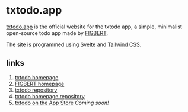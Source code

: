 # txtodo.app

[txtodo.app](https://txtodo.app/) is the official website for the txtodo app, a simple, minimalist open-source todo app made by [FIGBERT](https://figbert.com/).

The site is programmed using [Svelte](https://svelte.dev/) and [Tailwind CSS](https://tailwindcss.com/).

## links
1. [txtodo homepage](https://txtodo.app/)
2. [FIGBERT homepage](https://figbert.com/)
3. [txtodo repository](https://github.com/therealFIGBERT/txtodo)
4. [txtodo homepage repository](https://github.com/therealFIGBERT/txtodo.app)
5. [txtodo on the App Store](https://apple.com/) *Coming soon!*